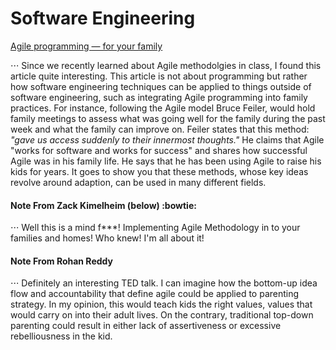 # Software Engineering

[Agile programming — for your family](https://www.ted.com/talks/bruce_feiler_agile_programming_for_your_family)

⋅⋅⋅ Since we recently learned about Agile methodolgies in class, I found this article quite interesting. This article is not about programming but rather how software engineering techniques can be applied to things outside of software engineering, such as integrating Agile programming into family practices. For instance, following the Agile model Bruce Feiler, would hold family meetings to assess what was going well for the family during the past week and what the family can improve on. Feiler states that this method: *"gave us access suddenly to their innermost thoughts."* He claims that Agile "works for software and works for success" and shares how successful Agile was in his family life. He says that he has been using Agile to raise his kids for years. It goes to show you that these methods, whose key ideas revolve around adaption, can be used in many different fields. 

#### Note From Zack Kimelheim (below) :bowtie:

⋅⋅⋅ Well this is a mind f***! Implementing Agile Methodology in to your families and homes! Who knew! I'm all about it! 

#### Note From Rohan Reddy

⋅⋅⋅ Definitely an interesting TED talk. I can imagine how the bottom-up idea flow and accountability that define agile could be applied to parenting strategy. In my opinion, this would teach kids the right values, values that would carry on into their adult lives. On the contrary, traditional top-down parenting could result in either lack of assertiveness or excessive rebelliousness in the kid. 


